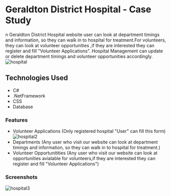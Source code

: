 # Geraldton District Hospital - Case Study 
n Geraldton District Hospital website user can look at department timings and information, so they can walk in to hospital for treatment.For volunteers, they can look at volunteer opportunities ,if they are interested they can register and fill "Volunteer Applications". Hospital Management can update or delete department timings and volunteer opportunities accordingly.
![hospital](https://user-images.githubusercontent.com/71602162/119547892-4935f280-bdb3-11eb-8e27-15ee768b3f3e.png)

## Technologies Used
- C#
- .NetFramework
- CSS
- Database

### Features 
- Volunteer Applications (Only registered hospital "User" can fill this form)
![hospital2](https://user-images.githubusercontent.com/71602162/119547905-4c30e300-bdb3-11eb-9e99-78ce64ffbef9.png)
- Departments (Any user who visit our website can look at department timings and information, so they can walk in to hospital for treatment.)
- Volunteer Opportunitities (Any user who visit our website can look at opportunities avialable for volunteers,if they are interested they can register and fill "Volunteer Applications")



### Screenshots
![hospital3](https://user-images.githubusercontent.com/71602162/119547909-4cc97980-bdb3-11eb-9caf-5702f5be3b18.png)
